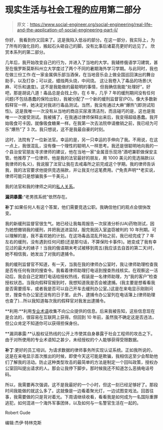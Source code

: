 # 现实生活与社会工程的应用第二部分

> 原文：<https://www.social-engineer.org/social-engineering/real-life-and-the-application-of-social-engineering-part-ii/>

你好，
我看到你又回来了。这是我陷入低谷的部分。在这一部分，我实际上，为了所有的强化目的，搬起石头砸自己的脚。没有比事后诸葛亮更好的远见了。
欣赏本系列的第二部分。

几年后，我开始改变自己的行为，并进入了当地的大学。我辅修俄语学习建筑，甚至在俄罗斯莫斯科州立大学度过了两个不同的暑期海外学习学期。与此同时，我也在做三份工作:在一家金属俱乐部当酒保，在当地音乐会上做全国巡回演出的舞台助手，以及打杂；可以说，蜡烛两头烧，中间烧。
 这让我卷入了毒品的场景(大麻、可乐和速度)。这不是我能做的最聪明的事情，但我确信我能“处理好”。好吧，那是胡说八道！毒品总是会找上你，在 6 年，几乎 7 年的缓刑期间没有任何问题(不包括愚蠢的保险出轨)，我被分配了一个新的缓刑监督官(PO)。像大多数新假释官一样，她决定对我进行毒品测试。当然，我没有通过大麻“爆热”(即测试阳性)。这是我唯一一次没有从当地的商店买尿液清洁剂，而且碰巧的是，这也是我唯一一次接受测试。我被捕了，在我通过律师保释出来后，我变得超级愚蠢。我开始吸食可卡因，就像吸食糖果一样。在我第一次去法院申请撤销之前，我已经为可乐“爆热”了 3 次。我只想说，这不是我最自豪的时刻。

这时，法院有了一位新法官。幸运的是，另一只幸运的手伸向了我。不用说，在这一点上，我很混乱，没有像一个理性的聪明人一样思考。我还是很聪明地向我的一个县治安官朋友寻求律师的建议，他在当地一家“金属音乐现场”酒吧兼职做保安主管。他推荐了一位律师，他是我的法官最好的朋友，用 1000 美元的竞选捐款(以我律师的名义)，我说服了法官让我在去戒毒所之前完成这个学期。我的律师告诉我，我的法官要求他提供竞选捐款，并让我支付这笔费用。(*免责声明**老实说，律师可能只是想骗我多一千美元。)

我的法官和我的律师之间的[私人关系](https://www.social-engineer.org/framework/information-gathering/communication-models/ "communication models")。

**漏洞暴露:**“老男孩系统”依然存在。

**补丁**:如果任何人有这个答案，他们需要竞选公职。我确信他们的观点会很快改变。

我的新缓刑监督官很生气。她已经让我每周报告一次尿液分析(UA)药物测试，因为她想撤销我的缓刑，并把我送进监狱，服完我因入室盗窃被判的 10 年刑期。可以理解的是，我不喜欢她的计划。在这场毒品混乱开始之前，我已经完成了 7 年左右的缓刑，没有遇到任何问题(还是那句话，不算保险卡事件)。她变成了我有幸见过的最大的婊子！当我的俄语期末考试被移到周五(我应该去自首的第二天)时，她不相信我，她发出了对我的逮捕令。

我的缓刑监督官不知道，有一天，当我在我的律师办公室时，我让律师助理检查我是否有任何有效的搜查令。我看着律师助理打电话到搜查热线核实。在观察这一活动后，我会自己定期打电话给授权热线，假装是一名律师助理，为“我的客户”检查授权状态。当我向假释官报到时，我想知道我是否会被逮捕。(我主要是想看看我是否需要搭车，或者我是否可以自己开车去缓刑办公室。)这是在来电显示刚刚问世，搜查令办公室还没有的日子里。此外，逮捕令办公室列在电话簿上(律师助理也查了)…所以我知道每次我的假释官对我发出逮捕令。

**利用:**利用[专业术语](https://www.social-engineer.org/framework/information-gathering/communication-models/ "communications placating")收集不向公众提供的信息。后来我被告知，这些信息现在是合法的，很容易在互联网上获得。但回到 10 年前，虽然我不确定这是否违法，但公众肯定不知道你可以获得担保身份。

**漏洞暴露:**认股权证热线的公开上市使其自身暴露于社会工程师的攻击之下。由于对所使用的专业术语知之甚少，未经授权的个人能够获得受限数据。

**补丁**:更好的员工培训。为请求数据的律师事务所实现认证系统。正如我所说的，这是在来电显示首次推出的时候，即使今天这可能是欺骗，我相信这至少会帮助他们了解我的活动。防止这种类型攻击的最简单的方法是制定一个回叫政策，授权办公室回叫提出请求的人。那会让我停下脚步。那时候我还不知道怎么恶搞电话号码。

所以，我需要再次强调，这不是我最好的一个小时，但这一刻已经足够好了。那段时间我能做的就这么多了。这就像是一边看着聚光灯，一边试图变戏法。回首往事，我需要做的只是背对着光。下周请继续收看，看看我是如何成为一名国际重罪逃犯，如何混进一个海外军事团体，以及如何与一名警官生活在一起的。

Robert Gude

编辑:杰伊·特林克斯